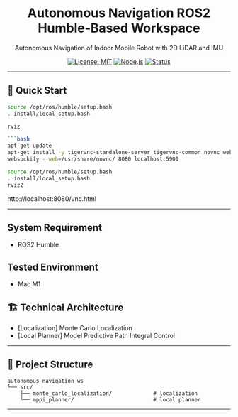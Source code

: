 <div align="center">

  # Autonomous Navigation ROS2 Humble-Based Workspace
  
  Autonomous Navigation of Indoor Mobile Robot with 2D LiDAR and IMU
  
  [![License: MIT](https://img.shields.io/badge/License-MIT-yellow.svg)](https://opensource.org/licenses/MIT)
  [![Node.js](https://img.shields.io/badge/Node.js-22.16.0-green.svg)](https://nodejs.org/)
  [![Status](https://img.shields.io/badge/Status-Alpha-orange.svg)]()
  
</div>

--- 

## 🚀 Quick Start

```bash
source /opt/ros/humble/setup.bash
. install/local_setup.bash
```

```bash
rviz

```bash
apt-get update
apt-get install -y tigervnc-standalone-server tigervnc-common novnc websockify
websockify --web=/usr/share/novnc/ 8080 localhost:5901

source /opt/ros/humble/setup.bash
. install/local_setup.bash
rviz2
```

http://localhost:8080/vnc.html

---

## System Requirement

- ROS2 Humble

## Tested Environment

- Mac M1

## 🏗️ Technical Architecture

- [Localization] Monte Carlo Localization
- [Local Planner] Model Predictive Path Integral Control

---

## 📁 Project Structure

    autonomous_navigation_ws
    └── src/
        ├── monte_carlo_localization/             # localization
        └── mppi_planner/                         # local planner

---